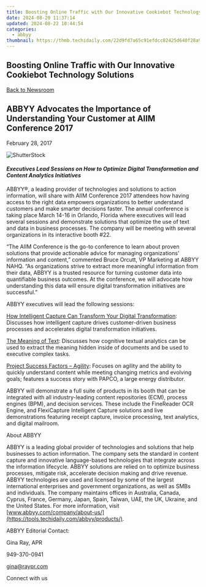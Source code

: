 ```yaml
---
title: Boosting Online Traffic with Our Innovative Cookiebot Technology Solutions
date: 2024-08-20 11:37:14
updated: 2024-08-22 10:44:54
categories:
  - abbyy
thumbnail: https://thmb.techidaily.com/22d9fd7a65c91efdcc82425d640f28a9aea80bb6b14188ff789f4577f0c290a1.jpg
---
```


## Boosting Online Traffic with Our Innovative Cookiebot Technology Solutions

[Back to Newsroom](https://tools.techidaily.com/abbyy/products/)

## ABBYY Advocates the Importance of Understanding Your Customer at AIIM Conference 2017

February 28, 2017

![ShutterStock](https://content.abbyy.com/-/media/project/abbyy/abbyy/branchtemplates/shutterstock_1272462163_1296-x-729.jpg?h=729&iar=0&w=1296)

#### _Executives Lead Sessions on How to Optimize Digital Transformation and Content Analytics Initiatives_

ABBYY®, a leading provider of technologies and solutions to action information, will share with AIIM Conference 2017 attendees how having access to the right data empowers organizations to better understand customers and make smarter decisions faster. The annual conference is taking place March 14-16 in Orlando, Florida where executives will lead several sessions and demonstrate solutions that optimize the use of text and data in business processes. The company will be meeting with several organizations in its interactive booth #22.

“The AIIM Conference is the go-to conference to learn about proven solutions that provide actionable advice for managing organizations’ information and content,” commented Bruce Orcutt, VP Marketing at ABBYY NAHQ. “As organizations strive to extract more meaningful information from their data, ABBYY is a trusted resource for turning customer data into quantifiable business outcomes. At the conference, we will advocate how understanding this data will ensure digital transformation initiatives are successful.”

ABBYY executives will lead the following sessions:

[How Intelligent Capture Can Transform Your Digital Transformation](http://www.aiimconference.com/agenda/session/163075): Discusses how intelligent capture drives customer-driven business processes and accelerates digital transformation initiatives.

[The Meaning of Text](http://www.aiimconference.com/agenda/session/161658): Discusses how cognitive textual analytics can be used to extract the meaning hidden inside of documents and be used to executive complex tasks.

[Project Success Factors – Agility](http://www.aiimconference.com/agenda/session/158581): Focuses on agility and the ability to quickly understand content while meeting changing metrics and evolving goals; features a success story with PAPCO, a large energy distributor.

ABBYY will demonstrate a full suite of products in its booth that can be integrated with all industry-leading content repositories (ECM), process engines (BPM), and decision services. These include the FineReader OCR Engine, and FlexiCapture Intelligent Capture solutions and live demonstrations featuring receipt capture, invoice processing, text analytics, and digital mailroom.

About ABBYY

ABBYY is a leading global provider of technologies and solutions that help businesses to action information. The company sets the standard in content capture and innovative language-based technologies that integrate across the information lifecycle. ABBYY solutions are relied on to optimize business processes, mitigate risk, accelerate decision making and drive revenue. ABBYY technologies are used and licensed by some of the largest international enterprises and government organizations, as well as SMBs and individuals. The company maintains offices in Australia, Canada, Cyprus, France, Germany, Japan, Spain, Taiwan, UAE, the UK, Ukraine, and the United States. For more information, visit [www.abbyy.com/company/about-us/](https://tools.techidaily.com/abbyy/products/).

ABBYY Editorial Contact:

Gina Ray, APR

949-370-0941

gina@raypr.com

Connect with us

<ins class="adsbygoogle"
     style="display:block"
     data-ad-format="autorelaxed"
     data-ad-client="ca-pub-7571918770474297"
     data-ad-slot="1223367746"></ins>



<ins class="adsbygoogle"
     style="display:block"
     data-ad-client="ca-pub-7571918770474297"
     data-ad-slot="8358498916"
     data-ad-format="auto"
     data-full-width-responsive="true"></ins>
